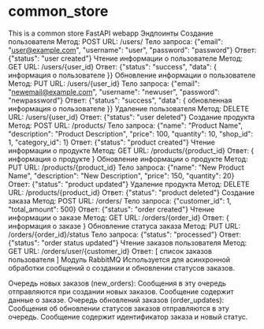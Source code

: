 # common_store
This is a common store FastAPI webapp
Эндпоинты
Создание пользователя
Метод: POST
URL: /users/
Тело запроса: {"email": "user@example.com", "username": "user", "password": "password"}
Ответ: {"status": "user created"}
Чтение информации о пользователе
Метод: GET
URL: /users/{user_id}
Ответ: {"status": "success", "data": { информация о пользователе }}
Обновление информации о пользователе
Метод: PUT
URL: /users/{user_id}
Тело запроса: {"email": "newemail@example.com", "username": "newuser", "password": "newpassword"}
Ответ: {"status": "success", "data": { обновленная информация о пользователе }}
Удаление пользователя
Метод: DELETE
URL: /users/{user_id}
Ответ: {"status": "user deleted"}
Создание продукта
Метод: POST
URL: /products/
Тело запроса: {"name": "Product Name", "description": "Product Description", "price": 100, "quantity": 10, "shop_id": 1, "category_id": 1}
Ответ: {"status": "product created"}
Чтение информации о продукте
Метод: GET
URL: /products/{product_id}
Ответ: { информация о продукте }
Обновление информации о продукте
Метод: PUT
URL: /products/{product_id}
Тело запроса: {"name": "New Product Name", "description": "New Description", "price": 150, "quantity": 20}
Ответ: {"status": "product updated"}
Удаление продукта
Метод: DELETE
URL: /products/{product_id}
Ответ: {"status": "product deleted"}
Создание заказа
Метод: POST
URL: /orders/
Тело запроса: {"customer_id": 1, "total_amount": 500}
Ответ: {"status": "order created"}
Чтение информации о заказе
Метод: GET
URL: /orders/{order_id}
Ответ: { информация о заказе }
Обновление статуса заказа
Метод: PUT
URL: /orders/{order_id}/status
Тело запроса: {"status": "processed"}
Ответ: {"status": "order status updated"}
Чтение заказов пользователя
Метод: GET
URL: /orders/user/{customer_id}
Ответ: [ список заказов пользователя ]
Модуль RabbitMQ
Используется для асинхронной обработки сообщений о создании и обновлении статусов заказов.

Очередь новых заказов (new_orders): Сообщения в эту очередь отправляются при создании новых заказов. Сообщение содержит данные о заказе.
Очередь обновлений заказов (order_updates): Сообщения об обновлении статусов заказов отправляются в эту очередь. Сообщение содержит идентификатор заказа и новый статус.
